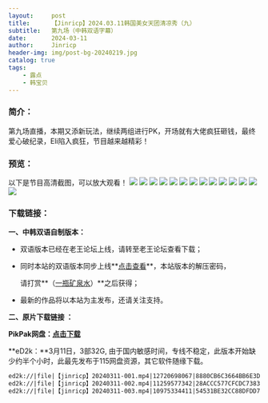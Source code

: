 ```yaml
---
layout:     post
title:      【Jinricp】2024.03.11韩国美女天团清凉秀（九）
subtitle:   第九场（中韩双语字幕）
date:       2024-03-11
author:     Jinricp
header-img: img/post-bg-20240219.jpg
catalog: true
tags:
    - 露点
    - 韩宝贝
---
```


### 简介：

第九场直播，本期又添新玩法，继续两组进行PK，开场就有大佬疯狂砸钱，最终爱心破纪录，Eli陷入疯狂，节目越来越精彩！

### 预览：

以下是节目高清截图，可以放大观看！
![](https://www.imgccc.com/2024/03/13/7a6f45c55d970.jpg)
![](https://www.imgccc.com/2024/03/13/2224f25b15e46.jpg)
![](https://www.imgccc.com/2024/03/13/8a2a76251d7c8.jpg)
![](https://www.imgccc.com/2024/03/13/9660b95509aaa.gif)
![](https://www.imgccc.com/2024/03/13/02da5a9c6e6c8.gif)
![](https://www.imgccc.com/2024/03/13/e29d69dbb763c.gif)
![](https://www.imgccc.com/2024/03/13/ce13058fcef73.gif)
![](https://www.imgccc.com/2024/03/13/b6ee42b2436c8.gif)
![](https://www.imgccc.com/2024/03/13/d7d5ef55b8a4e.gif)
![](https://www.imgccc.com/2024/03/13/c45353344daa2.gif)
![](https://www.imgccc.com/2024/03/13/62e2723b20c78.gif)
![](https://www.imgccc.com/2024/03/13/f441dd35cb74f.gif)
![](https://www.imgccc.com/2024/03/13/94bdf92bd4fc9.gif)
![](https://www.imgccc.com/2024/03/13/2812c5e1f7b94.gif)

### 下载链接：

**一、中韩双语自制版本：**

+ 双语版本已经在老王论坛上线，请转至老王论坛查看下载；

+ 同时本站的双语版本同步上线**[点击查看](https://pan.baidu.com/s/1948t7oBhD4pT3dp7LZXF3A?pwd=ymsq)**，本站版本的解压密码，

  请打赏**（[一瓶矿泉水](https://a.yangfaka.com/links/E5B53A78)）**之后获得；

+ 最新的作品将以本站为主发布，还请关注支持。

  

**二、原片下载链接 ：**

**PikPak网盘：[点击下载](https://mypikpak.com/s/VNspxWF7ok4C6Git-JQ71_Eyo1)**

**eD2k：**3月11日，3部32G, 由于国内敏感时间，专线不稳定，此版本开始缺少约半个小时，此最先发布于115网盘资源，其它软件随缘下载。

```txt
ed2k://|file|【jinricp】20240311-001.mp4|12720698067|8880CB6C3664BB6E3DB5FF441C44470F|/  
ed2k://|file|【jinricp】20240311-002.mp4|11259577342|28ACCC577CFCDC7383F33F1E6472AA2A|/  
ed2k://|file|【jinricp】20240311-003.mp4|10975334411|54531BE32CC88DFDD7FD013A9F3C8AF3|/
```

